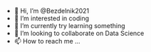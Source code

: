 - 👋 Hi, I’m @Bezdelnik2021
- 👀 I’m interested in coding
- 🌱 I’m currently try learning something
- 💞️ I’m looking to collaborate on Data Science
- 📫 How to reach me ...

<!---
Bezdelnik2021/Bezdelnik2021 is a ✨ special ✨ repository because its `README.md` (this file) appears on your GitHub profile.
You can click the Preview link to take a look at your changes.
--->
